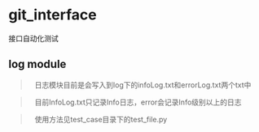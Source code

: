 # git_interface
接口自动化测试 

## log module

>    日志模块目前是会写入到log下的infoLog.txt和errorLog.txt两个txt中

>    目前InfoLog.txt只记录Info日志，error会记录Info级别以上的日志

>    使用方法见test_case目录下的test_file.py

